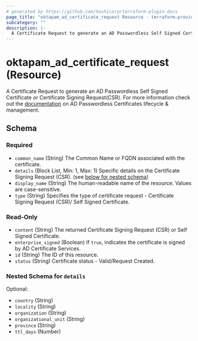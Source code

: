 ```yaml
---
# generated by https://github.com/hashicorp/terraform-plugin-docs
page_title: "oktapam_ad_certificate_request Resource - terraform-provider-oktapam"
subcategory: ""
description: |-
  A Certificate Request to generate an AD Passwordless Self Signed Certificate or Certificate Signing Request(CSR). For more information check out the documentation https://help.okta.com/asa/en-us/Content/Topics/Adv_Server_Access/docs/ad-certs.htm on AD Passwordless Certificates lifecycle & management.
---
```


# oktapam_ad_certificate_request (Resource)

A Certificate Request to generate an AD Passwordless Self Signed Certificate or Certificate Signing Request(CSR). For more information check out the [documentation](https://help.okta.com/asa/en-us/Content/Topics/Adv_Server_Access/docs/ad-certs.htm) on AD Passwordless Certificates lifecycle & management.



<!-- schema generated by tfplugindocs -->
## Schema

### Required

- `common_name` (String) The Common Name or FQDN associated with the certificate.
- `details` (Block List, Min: 1, Max: 1) Specific details on the Certificate Signing Request (CSR). (see [below for nested schema](#nestedblock--details))
- `display_name` (String) The human-readable name of the resource. Values are case-sensitive.
- `type` (String) Specifies the type of certificate request - Certificate Signing Request (CSR)/ Self Signed Certificate.

### Read-Only

- `content` (String) The returned Certificate Signing Request (CSR) or Self Signed Certificate.
- `enterprise_signed` (Boolean) If `true`, indicates the certificate is signed by AD Certificate Services.
- `id` (String) The ID of this resource.
- `status` (String) Certificate status - Valid/Request Created.

<a id="nestedblock--details"></a>
### Nested Schema for `details`

Optional:

- `country` (String)
- `locality` (String)
- `organization` (String)
- `organizational_unit` (String)
- `province` (String)
- `ttl_days` (Number)


